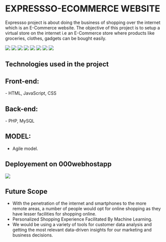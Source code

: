 # EXPRESSSO-ECOMMERCE WEBSITE

Expressso project is about doing the business of shopping over the internet which is an E-Commerce website. The objective of this project is to setup a virtual store on the internet  i.e an E-Commerce store where products like groceries, clothes, gadgets can be bought easily.

![](website-images/website-HomePage.PNG)
![](website-images/website-Search.PNG)
![](website-images/website-products.PNG)
![](website-images/website-Cart.PNG)
![](website-images/website-Order.PNG)
![](website-images/website-Invoice.PNG)
![](website-images/website-Analytics.PNG)
![](website-images/website-manage-products.PNG)

## Technologies used in the project

<h2>Front-end:</h2>
- HTML, JavaScript, CSS

<h2>Back-end:</h2>
- PHP, MySQL

## MODEL:

* Agile model.

## Deployement on 000webhostapp

[![](website-images/website-HomePage.PNG)](http://pradeeprajexpressso.000webhostapp.com/)

## Future Scope

* With the penetration of the internet and smartphones to the 
more remote areas, a number of people would opt for online 
shopping as they have lesser facilities for shopping online.
* Personalized Shopping Experience Facilitated By Machine 
Learning.
* We would be using a variety of tools for customer data 
analysis and getting the most relevant data-driven 
insights for our marketing and business decisions.

